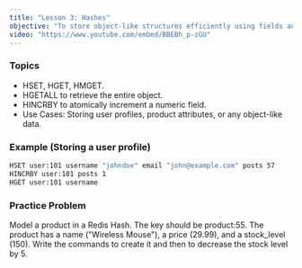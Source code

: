```yaml
---
title: "Lesson 3: Hashes"
objective: "To store object-like structures efficiently using fields and values within a single key."
video: "https://www.youtube.com/embed/BBEBh_p-zGU"
---
```


### Topics

- HSET, HGET, HMGET.
- HGETALL to retrieve the entire object.
- HINCRBY to atomically increment a numeric field.
- Use Cases: Storing user profiles, product attributes, or any object-like data.

### Example (Storing a user profile)

```bash
HSET user:101 username "johndoe" email "john@example.com" posts 57
HINCRBY user:101 posts 1
HGET user:101 username
```

### Practice Problem

Model a product in a Redis Hash. The key should be product:55. The product has a name ("Wireless Mouse"), a price (29.99), and a stock_level (150). Write the commands to create it and then to decrease the stock level by 5.
